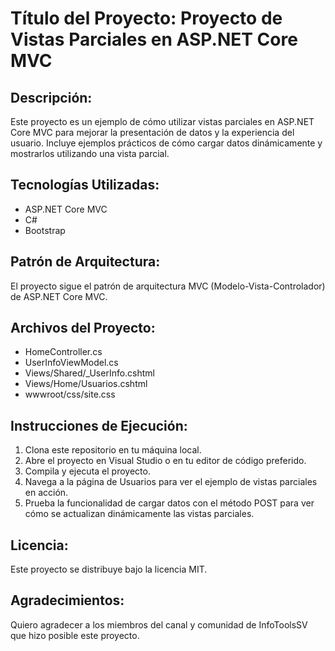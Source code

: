 # Título del Proyecto: Proyecto de Vistas Parciales en ASP.NET Core MVC

## Descripción:
Este proyecto es un ejemplo de cómo utilizar vistas parciales en ASP.NET Core MVC para mejorar la presentación de datos y la experiencia del usuario. Incluye ejemplos prácticos de cómo cargar datos dinámicamente y mostrarlos utilizando una vista parcial.

## Tecnologías Utilizadas:
- ASP.NET Core MVC
- C#
- Bootstrap

## Patrón de Arquitectura:
El proyecto sigue el patrón de arquitectura MVC (Modelo-Vista-Controlador) de ASP.NET Core MVC.

## Archivos del Proyecto:
- HomeController.cs
- UserInfoViewModel.cs
- Views/Shared/_UserInfo.cshtml
- Views/Home/Usuarios.cshtml
- wwwroot/css/site.css

## Instrucciones de Ejecución:
1. Clona este repositorio en tu máquina local.
2. Abre el proyecto en Visual Studio o en tu editor de código preferido.
3. Compila y ejecuta el proyecto.
4. Navega a la página de Usuarios para ver el ejemplo de vistas parciales en acción.
5. Prueba la funcionalidad de cargar datos con el método POST para ver cómo se actualizan dinámicamente las vistas parciales.

## Licencia:
Este proyecto se distribuye bajo la licencia MIT. 

## Agradecimientos:
Quiero agradecer a los miembros del canal y comunidad de InfoToolsSV que hizo posible este proyecto.
